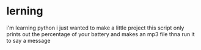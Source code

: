 # lerning
i'm learning python i just wanted to make a little project this script only prints out the percentage of your battery and makes an mp3 file thna run it to say a message
